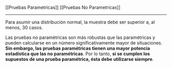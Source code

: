 [[Pruebas Parametricas]]
[[Pruebas No Parametricas]]

---
Para asumir una distribución normal, la muestra debe ser superior a, al menos, 30 casos.

Las pruebas no paramétricas son más robustas que las paramétricas y pueden calcularse en un número significativamente mayor de situaciones. **Sin embargo, las pruebas paramétricas tienen una mayor potencia estadística que las no paramétricas**. Por lo tanto, **si se cumplen los supuestos de una prueba paramétrica, ésta debe utilizarse siempre**.


